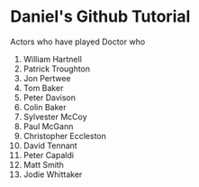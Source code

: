 # Daniel's Github Tutorial

Actors who have played Doctor who

1. William Hartnell
2. Patrick Troughton
3. Jon Pertwee
4. Tom Baker
5. Peter Davison
6. Colin Baker
7. Sylvester McCoy
8. Paul McGann
9. Christopher Eccleston
10. David Tennant
12. Peter Capaldi
13. Matt Smith
14. Jodie Whittaker
